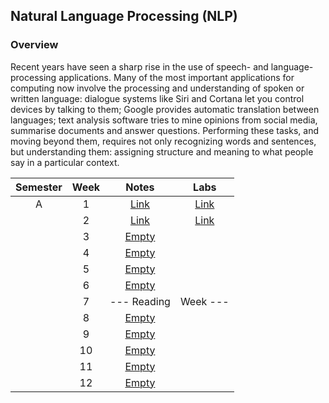 ## Natural Language Processing (NLP)

### Overview
Recent years have seen a sharp rise in the use of speech- and language-processing applications.  Many of the most important applications for computing now involve the processing and understanding of spoken or written language: dialogue systems like Siri and Cortana let you control devices by talking to them; Google provides automatic translation between languages; text analysis software tries to mine opinions from social media, summarise documents and answer questions. Performing these tasks, and moving beyond them, requires not only recognizing words and sentences, but understanding them: assigning structure and meaning to what people say in a particular context.

| Semester   |      Week |  Notes | Labs |
|:----------:|:-------------:|:------:|:------:|
| A |  1 | [Link](https://github.com/mughees-asif/postgraduate-artificial-intelligence/tree/master/Semester%20A/Natural%20Language%20Processing/notes/Week%201) | [Link](https://github.com/mughees-asif/postgraduate-artificial-intelligence/tree/master/Semester%20A/Natural%20Language%20Processing/labs/Lab%201) |
|  |  2 | [Link](https://github.com/mughees-asif/postgraduate-artificial-intelligence/tree/master/Semester%20A/Natural%20Language%20Processing/notes/Week%202) | [Link](https://github.com/mughees-asif/postgraduate-artificial-intelligence/tree/master/Semester%20A/Natural%20Language%20Processing/labs/Lab%202) |
|  |  3 | [Empty]() | |
|  |  4 | [Empty]() ||
|  |  5 | [Empty]() | |
|  |  6 | [Empty]() | |
|  |  7 | --- Reading  | Week --- |
|  |  8 | [Empty]() | |
|  |  9 | [Empty]() | |
|  |  10 | [Empty]() |  |
|  |  11 | [Empty]() | |
|  |  12 | [Empty]() |  |